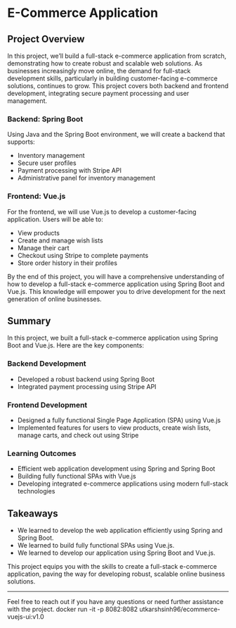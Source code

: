 
# E-Commerce Application

## Project Overview

In this project, we’ll build a full-stack e-commerce application from scratch, demonstrating how to create robust and scalable web solutions. As businesses increasingly move online, the demand for full-stack development skills, particularly in building customer-facing e-commerce solutions, continues to grow. This project covers both backend and frontend development, integrating secure payment processing and user management.

### Backend: Spring Boot

Using Java and the Spring Boot environment, we will create a backend that supports:
- Inventory management
- Secure user profiles
- Payment processing with Stripe API
- Administrative panel for inventory management

### Frontend: Vue.js


For the frontend, we will use Vue.js to develop a customer-facing application. Users will be able to:
- View products
- Create and manage wish lists
- Manage their cart
- Checkout using Stripe to complete payments
- Store order history in their profiles

By the end of this project, you will have a comprehensive understanding of how to develop a full-stack e-commerce application using Spring Boot and Vue.js. This knowledge will empower you to drive development for the next generation of online businesses.

## Summary

In this project, we built a full-stack e-commerce application using Spring Boot and Vue.js. Here are the key components:

### Backend Development
- Developed a robust backend using Spring Boot
- Integrated payment processing using Stripe API

### Frontend Development
- Designed a fully functional Single Page Application (SPA) using Vue.js
- Implemented features for users to view products, create wish lists, manage carts, and check out using Stripe

### Learning Outcomes
- Efficient web application development using Spring and Spring Boot
- Building fully functional SPAs with Vue.js
- Developing integrated e-commerce applications using modern full-stack technologies

## Takeaways
- We learned to develop the web application efficiently using Spring and Spring Boot.
- We learned to build fully functional SPAs using Vue.js.
- We learned to develop our application using Spring Boot and Vue.js.

This project equips you with the skills to create a full-stack e-commerce application, paving the way for developing robust, scalable online business solutions.

---

Feel free to reach out if you have any questions or need further assistance with the project.
docker run -it -p 8082:8082 utkarshsinh96/ecommerce-vuejs-ui:v1.0
